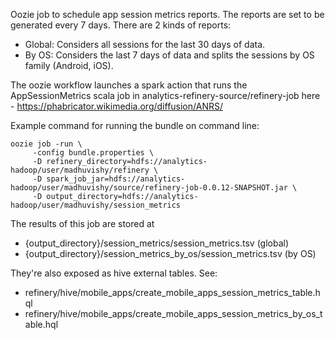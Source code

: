 Oozie job to schedule app session metrics reports. The reports are
set to be generated every 7 days. There are 2 kinds of reports:

- Global: Considers all sessions for the last 30 days of data.
- By OS: Considers the last 7 days of data and splits the sessions
  by OS family (Android, iOS).

The oozie workflow launches a spark action that runs the
AppSessionMetrics scala job in analytics-refinery-source/refinery-job here -
https://phabricator.wikimedia.org/diffusion/ANRS/

Example command for running the bundle on command line:

    oozie job -run \
         -config bundle.properties \
         -D refinery_directory=hdfs://analytics-hadoop/user/madhuvishy/refinery \
         -D spark_job_jar=hdfs://analytics-hadoop/user/madhuvishy/source/refinery-job-0.0.12-SNAPSHOT.jar \
         -D output_directory=hdfs://analytics-hadoop/user/madhuvishy/session_metrics

The results of this job are stored at

- {output_directory}/session_metrics/session_metrics.tsv (global)
- {output_directory}/session_metrics_by_os/session_metrics.tsv (by OS)

They're also exposed as hive external tables. See:

- refinery/hive/mobile_apps/create_mobile_apps_session_metrics_table.hql
- refinery/hive/mobile_apps/create_mobile_apps_session_metrics_by_os_table.hql
